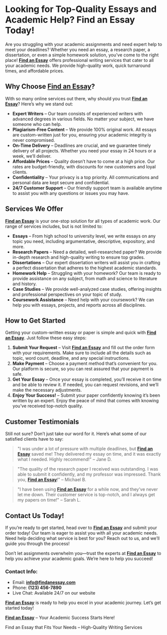 <h1>Looking for Top-Quality Essays and Academic Help? Find an Essay Today!</h1>

<p>Are you struggling with your academic assignments and need expert help to meet your deadlines? Whether you need an essay, a research paper, a dissertation, or even a simple homework solution, you’ve come to the right place! <strong><a href="https://tinyurl.com/topessay?keyword=find+an+essay">Find an Essay</a></strong> offers professional writing services that cater to all your academic needs. We provide high-quality work, quick turnaround times, and affordable prices.</p>

<h2>Why Choose <strong><a href="https://tinyurl.com/topessay?keyword=find+an+essay">Find an Essay</a></strong>?</h2>

<p>With so many online services out there, why should you trust <strong><a href="https://tinyurl.com/topessay?keyword=find+an+essay">Find an Essay</a></strong>? Here’s why we stand out:</p>

<ul>
  <li><strong>Expert Writers</strong> – Our team consists of experienced writers with advanced degrees in various fields. No matter your subject, we have someone who can help.</li>
  <li><strong>Plagiarism-Free Content</strong> – We provide 100% original work. All essays are custom-written just for you, ensuring your academic integrity is never compromised.</li>
  <li><strong>On-Time Delivery</strong> – Deadlines are crucial, and we guarantee timely delivery of all projects. Whether you need your essay in 24 hours or a week, we’ll deliver.</li>
  <li><strong>Affordable Prices</strong> – Quality doesn’t have to come at a high price. Our rates are budget-friendly, with discounts for new customers and loyal clients.</li>
  <li><strong>Confidentiality</strong> – Your privacy is a top priority. All communications and personal data are kept secure and confidential.</li>
  <li><strong>24/7 Customer Support</strong> – Our friendly support team is available anytime to assist you with any questions or issues you may have.</li>
</ul>

<h2>Services We Offer</h2>

<p><strong><a href="https://tinyurl.com/topessay?keyword=find+an+essay">Find an Essay</a></strong> is your one-stop solution for all types of academic work. Our range of services includes, but is not limited to:</p>

<ul>
  <li><strong>Essays</strong> – From high school to university level, we write essays on any topic you need, including argumentative, descriptive, expository, and more.</li>
  <li><strong>Research Papers</strong> – Need a detailed, well-researched paper? We provide in-depth research and high-quality writing to ensure top grades.</li>
  <li><strong>Dissertations</strong> – Our expert dissertation writers will assist you in crafting a perfect dissertation that adheres to the highest academic standards.</li>
  <li><strong>Homework Help</strong> – Struggling with your homework? Our team is ready to provide assistance on any subject, from math and science to literature and history.</li>
  <li><strong>Case Studies</strong> – We provide well-analyzed case studies, offering insights and professional perspectives on your topic of study.</li>
  <li><strong>Coursework Assistance</strong> – Need help with your coursework? We can help you with essays, projects, and reports across all disciplines.</li>
</ul>

<h2>How to Get Started</h2>

<p>Getting your custom-written essay or paper is simple and quick with <strong><a href="https://tinyurl.com/topessay?keyword=find+an+essay">Find an Essay</a></strong>. Just follow these easy steps:</p>

<ol>
  <li><strong>Submit Your Request</strong> – Visit <strong><a href="https://tinyurl.com/topessay?keyword=find+an+essay">Find an Essay</a></strong> and fill out the order form with your requirements. Make sure to include all the details such as topic, word count, deadline, and any special instructions.</li>
  <li><strong>Make Payment</strong> – Choose a payment method that’s convenient for you. Our platform is secure, so you can rest assured that your payment is safe.</li>
  <li><strong>Get Your Essay</strong> – Once your essay is completed, you’ll receive it on time and be able to review it. If needed, you can request revisions, and we’ll make the necessary adjustments.</li>
  <li><strong>Enjoy Your Success!</strong> – Submit your paper confidently knowing it’s been written by an expert. Enjoy the peace of mind that comes with knowing you’ve received top-notch quality.</li>
</ol>

<h2>Customer Testimonials</h2>

<p>Still not sure? Don’t just take our word for it. Here’s what some of our satisfied clients have to say:</p>

<blockquote>
  <p>"I was under a lot of pressure with multiple deadlines, but <strong><a href="https://tinyurl.com/topessay?keyword=find+an+essay">Find an Essay</a></strong> saved me! They delivered my essay on time, and it was exactly what I needed. Highly recommend!" – Jane D.</p>
</blockquote>

<blockquote>
  <p>"The quality of the research paper I received was outstanding. I was able to submit it confidently, and my professor was impressed. Thank you, <strong><a href="https://tinyurl.com/topessay?keyword=find+an+essay">Find an Essay</a></strong>!" – Michael B.</p>
</blockquote>

<blockquote>
  <p>"I have been using <strong><a href="https://tinyurl.com/topessay?keyword=find+an+essay">Find an Essay</a></strong> for a while now, and they’ve never let me down. Their customer service is top-notch, and I always get my papers on time!" – Sarah L.</p>
</blockquote>

<h2>Contact Us Today!</h2>

<p>If you’re ready to get started, head over to <strong><a href="https://tinyurl.com/topessay?keyword=find+an+essay">Find an Essay</a></strong> and submit your order today! Our team is eager to assist you with all your academic needs. Need help deciding what service is best for you? Reach out to us, and we’ll guide you through the process!</p>

<p>Don’t let assignments overwhelm you—trust the experts at <strong><a href="https://tinyurl.com/topessay?keyword=find+an+essay">Find an Essay</a></strong> to help you achieve your academic goals. We’re here to help you succeed!</p>

<h3>Contact Info:</h3>

<ul>
  <li>Email: <strong><a href="mailto:info@findanessay.com">info@findanessay.com</a></strong></li>
  <li>Phone: <strong>(123) 456-7890</strong></li>
  <li>Live Chat: Available 24/7 on our website</li>
</ul>

<p><strong><a href="https://tinyurl.com/topessay?keyword=find+an+essay">Find an Essay</a></strong> is ready to help you excel in your academic journey. Let’s get started today!</p>

<p><strong><a href="https://tinyurl.com/topessay?keyword=find+an+essay">Find an Essay</a></strong> – Your Academic Success Starts Here!</p>
Find an Essay that Fits Your Needs – High-Quality Writing Services
